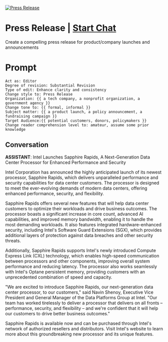 
[![Press Release ](https://flow-prompt-covers.s3.us-west-1.amazonaws.com/icon/minimalist/mini_8.png)](https://gptcall.net/chat.html?data=%7B%22contact%22%3A%7B%22id%22%3A%22n_7pV4vE7lFQlGHmsthTD%22%2C%22flow%22%3Atrue%7D%7D)
# Press Release  | [Start Chat](https://gptcall.net/chat.html?data=%7B%22contact%22%3A%7B%22id%22%3A%22n_7pV4vE7lFQlGHmsthTD%22%2C%22flow%22%3Atrue%7D%7D)
Create a compelling press release for product/company launches and announcements

# Prompt

```
Act as: Editor
Degree of revision: Substantial Revision
Type of edit: Enhance clarity and consistency
Change style to: Press Release 
Organization: {{ a tech company, a nonprofit organization, a government agency }}
Change tone to: {{ formal, informal }} 
Subject matter: {{ a product launch, a policy announcement, a fundraising campaign }}
Target Audience:{{ potential customers, donors, policymakers }}
Change reader comprehension level to: amateur, assume some prior knowledge
```

## Conversation

**ASSISTANT**: Intel Launches Sapphire Rapids, A Next-Generation Data Center Processor for Enhanced Performance and Security



Intel Corporation has announced the highly anticipated launch of its newest processor, Sapphire Rapids, which delivers unparalleled performance and security capabilities for data center customers. The processor is designed to meet the ever-evolving demands of modern data centers, offering enhanced performance, security, and flexibility.



Sapphire Rapids offers several new features that will help data center customers to optimize their workloads and drive business outcomes. The processor boasts a significant increase in core count, advanced AI capabilities, and improved memory bandwidth, enabling it to handle the most demanding workloads. It also features integrated hardware-enhanced security, including Intel's Software Guard Extensions (SGX), which provides additional layers of protection against data breaches and other security threats.



Additionally, Sapphire Rapids supports Intel's newly introduced Compute Express Link (CXL) technology, which enables high-speed communication between processors and other components, improving overall system performance and reducing latency. The processor also works seamlessly with Intel's Optane persistent memory, providing customers with an unprecedented combination of speed and capacity.



"We are excited to introduce Sapphire Rapids, our next-generation data center processor, to our customers," said Navin Shenoy, Executive Vice President and General Manager of the Data Platforms Group at Intel. "Our team has worked tirelessly to deliver a processor that delivers on all fronts – performance, security, and flexibility – and we're confident that it will help our customers to drive better business outcomes."



Sapphire Rapids is available now and can be purchased through Intel's network of authorized resellers and distributors. Visit Intel's website to learn more about this groundbreaking new processor and its unique features.


